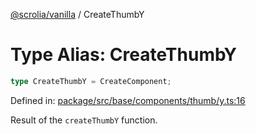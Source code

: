 [@scrolia/vanilla](../README.md) / CreateThumbY

# Type Alias: CreateThumbY

```ts
type CreateThumbY = CreateComponent;
```

Defined in: [package/src/base/components/thumb/y.ts:16](https://github.com/scrolia/vanilla/blob/784fa66d2c3095879dee41e04a2e1311a42678e0/package/src/base/components/thumb/y.ts#L16)

Result of the `createThumbY` function.
